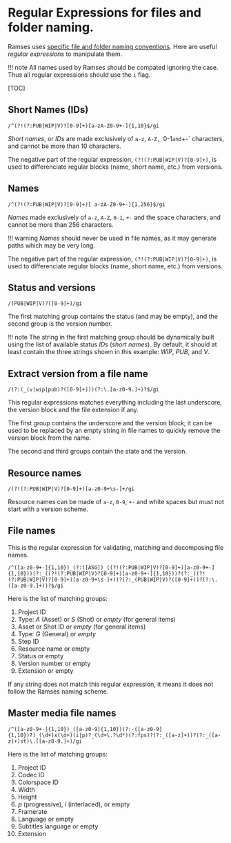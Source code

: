 # Regular Expressions for files and folder naming.

Ramses uses [specific file and folder naming conventions](../../files/naming.md). Here are useful *regular expressions* to manipulate them.

!!! note
    All names used by Ramses should be compated ignoring the case. Thus all regular expressions should use the `i` flag.

[TOC]

## Short Names (IDs)

    /^(?!(?:PUB|WIP|V)?[0-9]+)[a-zA-Z0-9+-]{1,10}$/gi

*Short names*, or *ID*s are made exclusively of `a-z`, `A-Z, `0-1` and `+-` characters, and cannot be more than 10 characters.

The negative part of the regular expression, `(?!(?:PUB|WIP|V)?[0-9]+)`, is used to differenciate regular blocks (name, short name, etc.) from versions.

## Names

    /^(?!(?:PUB|WIP|V)?[0-9]+)[ a-zA-Z0-9+-]{1,256}$/gi

*Names* made exclusively of `a-z`, `A-Z`, `0-1`, `+-` and the space characters, and cannot be more than 256 characters.

!!! warning
    *Names* should never be used in file names, as it may generate paths which may be very long.

The negative part of the regular expression, `(?!(?:PUB|WIP|V)?[0-9]+)`, is used to differenciate regular blocks (name, short name, etc.) from versions.


## Status and versions

    /(PUB|WIP|V)?([0-9]+)/gi

The first matching group contains the status (and may be empty), and the second group is the version number.

!!! note
    The string in the first matching group should be dynamically built using the list of available status *ID*s (*short names*). By default, it should at least contain the three strings shown in this example: *WIP*, *PUB*, and *V*.

## Extract version from a file name

    /(?:(_(v|wip|pub)?([0-9]+)))(?:\.[a-z0-9.]+)?$/gi

This regular expressions matches everything including the last underscore, the version block and the file extension if any.

The first group contains the underscore and the version block; it can be used to be replaced by an empty string in file names to quickly remove the version block from the name.

The second and third groups contain the state and the version.

## Resource names

    /(?!(?:PUB|WIP|V)?[0-9]+)[a-z0-9+\s-]+/gi

Resource names can be made of `a-z`, `0-9`, `+-` and white spaces but must not start with a version scheme.

## File names

This is the regular expression for validating, matching and decomposing file names.

    /^([a-z0-9+-]{1,10})_(?:([ASG])_((?!(?:PUB|WIP|V)?[0-9]+)[a-z0-9+-]{1,10}))(?:_((?!(?:PUB|WIP|V)?[0-9]+)[a-z0-9+-]{1,10}))?(?:_((?!(?:PUB|WIP|V)?[0-9]+)[a-z0-9+\s-]+))?(?:_(PUB|WIP|V)?([0-9]+))?(?:\.([a-z0-9.]+))?$/gi


Here is the list of matching groups:

1. Project ID
2. Type: *A* (Asset) or *S* (Shot) or *empty* (for general items)
3. Asset or Shot ID or *empty* (for general items)
4. Type: *G* (General) or *empty*
5. Step ID
6. Resource name or empty
7. Status or empty
8. Version number or empty
9. Extension or empty

If any string does not match this regular expression, it means it does not follow the Ramses naming scheme.

## Master media file names

    /^([a-z0-9+-]{1,10})_([a-z0-9]{1,10})(?:-([a-z0-9]{1,10})?)_(\d+)x(\d+)(i|p)?_(\d+\.?\d*)(?:fps)?(?:_([a-z]+))?(?:_([a-z]+)st)\.([a-z0-9.]+)/gi

Here is the list of matching groups:

1. Project ID
2. Codec ID
3. Colorspace ID
4. Width
5. Height
6. *p* (progressive), *i* (interlaced), or empty
7. Framerate
8. Language or empty
9. Subtitles language or empty
10. Extension